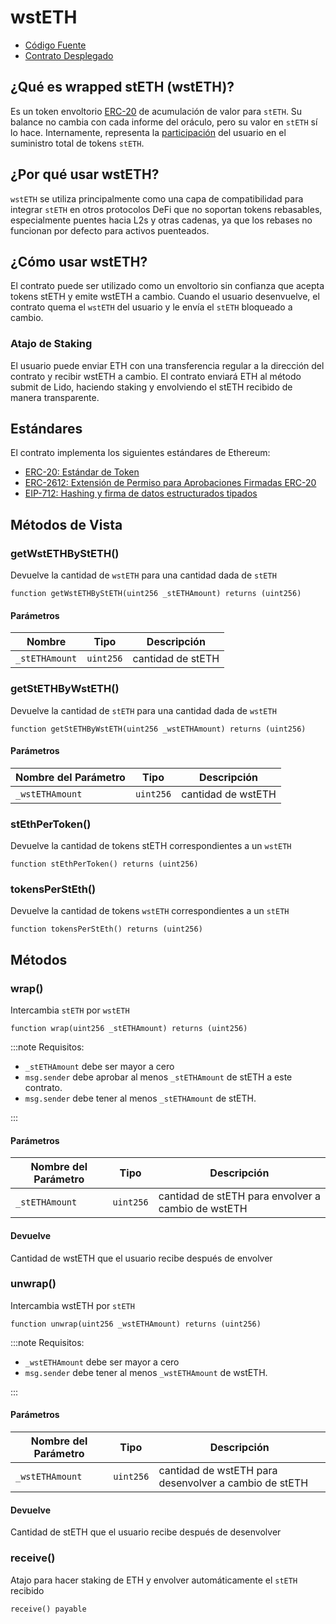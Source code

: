 # wstETH

- [Código Fuente](https://github.com/lidofinance/lido-dao/blob/master/contracts/0.6.12/WstETH.sol)
- [Contrato Desplegado](https://etherscan.io/token/0x7f39c581f595b53c5cb19bd0b3f8da6c935e2ca0)

## ¿Qué es wrapped stETH (wstETH)?

Es un token envoltorio [ERC-20](https://eips.ethereum.org/EIPS/eip-20) de acumulación de valor para `stETH`. Su balance no cambia con cada informe del oráculo, pero su valor en `stETH` sí lo hace. Internamente, representa la [participación](https://lidofinance.github.io/docs/guides/lido-tokens-integration-guide#steth-internals-share-mechanics) del usuario en el suministro total de tokens `stETH`.

## ¿Por qué usar wstETH?

`wstETH` se utiliza principalmente como una capa de compatibilidad para integrar `stETH` en otros protocolos DeFi que no soportan tokens rebasables, especialmente puentes hacia L2s y otras cadenas, ya que los rebases no funcionan por defecto para activos puenteados.

## ¿Cómo usar wstETH?

El contrato puede ser utilizado como un envoltorio sin confianza que acepta tokens stETH y emite wstETH a cambio. Cuando el usuario desenvuelve, el contrato quema el `wstETH` del usuario y le envía el `stETH` bloqueado a cambio.

### Atajo de Staking

El usuario puede enviar ETH con una transferencia regular a la dirección del contrato y recibir wstETH a cambio. El contrato enviará ETH al método submit de Lido, haciendo staking y envolviendo el stETH recibido de manera transparente.

## Estándares

El contrato implementa los siguientes estándares de Ethereum:

- [ERC-20: Estándar de Token](https://eips.ethereum.org/EIPS/eip-20)
- [ERC-2612: Extensión de Permiso para Aprobaciones Firmadas ERC-20](https://eips.ethereum.org/EIPS/eip-2612)
- [EIP-712: Hashing y firma de datos estructurados tipados](https://eips.ethereum.org/EIPS/eip-712)

## Métodos de Vista

### getWstETHByStETH()

Devuelve la cantidad de `wstETH` para una cantidad dada de `stETH`

```sol
function getWstETHByStETH(uint256 _stETHAmount) returns (uint256)
```

#### Parámetros

| Nombre         | Tipo      | Descripción       |
| -------------- | --------- | ----------------- |
| `_stETHAmount` | `uint256` | cantidad de stETH |

### getStETHByWstETH()

Devuelve la cantidad de `stETH` para una cantidad dada de `wstETH`

```sol
function getStETHByWstETH(uint256 _wstETHAmount) returns (uint256)
```

#### Parámetros

| Nombre del Parámetro | Tipo      | Descripción        |
| -------------------- | --------- | ------------------ |
| `_wstETHAmount`      | `uint256` | cantidad de wstETH |

### stEthPerToken()

Devuelve la cantidad de tokens stETH correspondientes a un `wstETH`

```sol
function stEthPerToken() returns (uint256)
```

### tokensPerStEth()

Devuelve la cantidad de tokens `wstETH` correspondientes a un `stETH`

```sol
function tokensPerStEth() returns (uint256)
```

## Métodos

### wrap()

Intercambia `stETH` por `wstETH`

```sol
function wrap(uint256 _stETHAmount) returns (uint256)
```

:::note
Requisitos:

- `_stETHAmount` debe ser mayor a cero
- `msg.sender` debe aprobar al menos `_stETHAmount` de stETH a este contrato.
- `msg.sender` debe tener al menos `_stETHAmount` de stETH.

:::

#### Parámetros

| Nombre del Parámetro | Tipo      | Descripción                                        |
| -------------------- | --------- | -------------------------------------------------- |
| `_stETHAmount`       | `uint256` | cantidad de stETH para envolver a cambio de wstETH |

#### Devuelve

Cantidad de wstETH que el usuario recibe después de envolver

### unwrap()

Intercambia wstETH por `stETH`

```sol
function unwrap(uint256 _wstETHAmount) returns (uint256)
```

:::note
Requisitos:

- `_wstETHAmount` debe ser mayor a cero
- `msg.sender` debe tener al menos `_wstETHAmount` de wstETH.

:::

#### Parámetros

| Nombre del Parámetro | Tipo      | Descripción                                           |
| -------------------- | --------- | ----------------------------------------------------- |
| `_wstETHAmount`      | `uint256` | cantidad de wstETH para desenvolver a cambio de stETH |

#### Devuelve

Cantidad de stETH que el usuario recibe después de desenvolver

### receive()

Atajo para hacer staking de ETH y envolver automáticamente el `stETH` recibido

```sol
receive() payable
```
